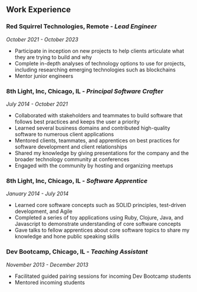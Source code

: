 ## Work Experience

### Red Squirrel Technologies, Remote - _Lead Engineer_

_October 2021 - October 2023_

- Participate in inception on new projects to help clients articulate what they are trying to build and why
- Complete in-depth analyses of technology options to use for projects, including researching emerging technologies such as blockchains
- Mentor junior engineers

### 8th Light, Inc, Chicago, IL - _Principal Software Crafter_

_July 2014 - October 2021_

- Collaborated with stakeholders and teammates to build software that follows best practices and keeps the user a priority
- Learned several business domains and contributed high-quality software to numerous client applications
- Mentored clients, teammates, and apprentices on best practices for software development and client relationships
- Shared my knowledge by giving presentations for the company and the broader technology community at conferences
- Engaged with the community by hosting and organizing meetups

### 8th Light, Inc, Chicago, IL - _Software Apprentice_

_January 2014 - July 2014_

- Learned core software concepts such as SOLID principles, test-driven development, and Agile
- Completed a series of toy applications using Ruby, Clojure, Java, and Javascript to demonstrate understanding of core software concepts
- Gave talks to fellow apprentices about core software topics to share my knowledge and hone public speaking skills

### Dev Bootcamp, Chicago, IL - _Teaching Assistant_

_November 2013 - December 2013_

- Facilitated guided pairing sessions for incoming Dev Bootcamp students
- Mentored incoming students
